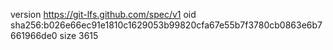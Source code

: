 version https://git-lfs.github.com/spec/v1
oid sha256:b026e66ec91e1810c1629053b99820cfa67e55b7f3780cb0863e6b7661966de0
size 3615
